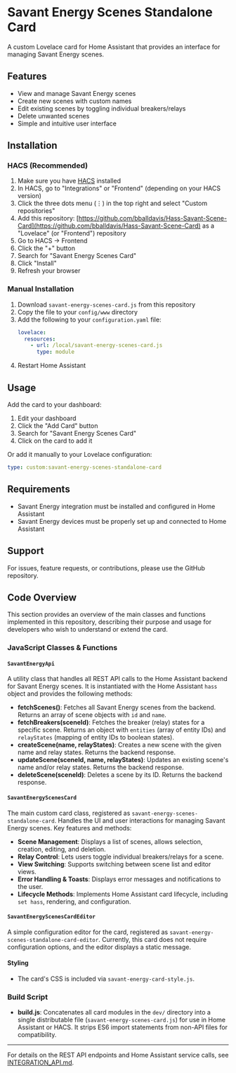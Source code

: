 # Savant Energy Scenes Standalone Card

A custom Lovelace card for Home Assistant that provides an interface for managing Savant Energy scenes.

## Features

- View and manage Savant Energy scenes
- Create new scenes with custom names
- Edit existing scenes by toggling individual breakers/relays
- Delete unwanted scenes
- Simple and intuitive user interface

## Installation

### HACS (Recommended)

1. Make sure you have [HACS](https://hacs.xyz/) installed
2. In HACS, go to "Integrations" or "Frontend" (depending on your HACS version)
3. Click the three dots menu (⋮) in the top right and select "Custom repositories"
4. Add this repository: [https://github.com/bballdavis/Hass-Savant-Scene-Card](https://github.com/bballdavis/Hass-Savant-Scene-Card) as a "Lovelace" (or "Frontend") repository
5. Go to HACS → Frontend
6. Click the "+" button
7. Search for "Savant Energy Scenes Card"
8. Click "Install"
9. Refresh your browser

### Manual Installation

1. Download `savant-energy-scenes-card.js` from this repository
2. Copy the file to your `config/www` directory
3. Add the following to your `configuration.yaml` file:
   ```yaml
   lovelace:
     resources:
       - url: /local/savant-energy-scenes-card.js
         type: module
   ```
4. Restart Home Assistant

## Usage

Add the card to your dashboard:

1. Edit your dashboard
2. Click the "Add Card" button
3. Search for "Savant Energy Scenes Card"
4. Click on the card to add it

Or add it manually to your Lovelace configuration:

```yaml
type: custom:savant-energy-scenes-standalone-card
```

## Requirements

- Savant Energy integration must be installed and configured in Home Assistant
- Savant Energy devices must be properly set up and connected to Home Assistant

## Support

For issues, feature requests, or contributions, please use the GitHub repository.

## Code Overview

This section provides an overview of the main classes and functions implemented in this repository, describing their purpose and usage for developers who wish to understand or extend the card.

### JavaScript Classes & Functions

#### `SavantEnergyApi`
A utility class that handles all REST API calls to the Home Assistant backend for Savant Energy scenes. It is instantiated with the Home Assistant `hass` object and provides the following methods:

- **fetchScenes()**: Fetches all Savant Energy scenes from the backend. Returns an array of scene objects with `id` and `name`.
- **fetchBreakers(sceneId)**: Fetches the breaker (relay) states for a specific scene. Returns an object with `entities` (array of entity IDs) and `relayStates` (mapping of entity IDs to boolean states).
- **createScene(name, relayStates)**: Creates a new scene with the given name and relay states. Returns the backend response.
- **updateScene(sceneId, name, relayStates)**: Updates an existing scene's name and/or relay states. Returns the backend response.
- **deleteScene(sceneId)**: Deletes a scene by its ID. Returns the backend response.

#### `SavantEnergyScenesCard`
The main custom card class, registered as `savant-energy-scenes-standalone-card`. Handles the UI and user interactions for managing Savant Energy scenes. Key features and methods:

- **Scene Management**: Displays a list of scenes, allows selection, creation, editing, and deletion.
- **Relay Control**: Lets users toggle individual breakers/relays for a scene.
- **View Switching**: Supports switching between scene list and editor views.
- **Error Handling & Toasts**: Displays error messages and notifications to the user.
- **Lifecycle Methods**: Implements Home Assistant card lifecycle, including `set hass`, rendering, and configuration.

#### `SavantEnergyScenesCardEditor`
A simple configuration editor for the card, registered as `savant-energy-scenes-standalone-card-editor`. Currently, this card does not require configuration options, and the editor displays a static message.

#### Styling
- The card's CSS is included via `savant-energy-card-style.js`.

### Build Script
- **build.js**: Concatenates all card modules in the `dev/` directory into a single distributable file (`savant-energy-scenes-card.js`) for use in Home Assistant or HACS. It strips ES6 import statements from non-API files for compatibility.

---

For details on the REST API endpoints and Home Assistant service calls, see [INTEGRATION_API.md](./INTEGRATION_API.md).
